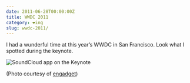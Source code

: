 ```yaml
---
date: 2011-06-28T00:00:00Z
title: WWDC 2011
category: ❤ing
slug: wwdc-2011/
---
```


I had a wunderful time at this year’s WWDC in San Francisco. Look what I
spotted during the keynote.

<div class="image">
  <img src='/img/keynote-soundcloud.png' alt='SoundCloud app on the Keynote' />
</div>

(Photo courtesy of [engadget][engadget])

[engadget]: http://engadget.com
